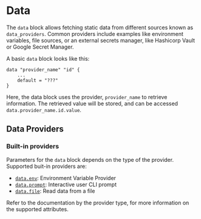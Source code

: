 # Data

The `data` block allows fetching static data from different sources known 
as `data_providers`. Common providers include examples like environment variables,
file sources, or an external secrets manager, like Hashicorp Vault or Google 
Secret Manager. 

A basic `data` block looks like this:
```hcl 
data "provider_name" "id" {
    ...
    default = "???"
}
```

Here, the data block uses the provider, `provider_name` to retrieve information.
The retrieved value will be stored, and can be accessed `data.provider_name.id.value`.

## Data Providers
### Built-in providers
Parameters for the `data` block depends on the type of the provider. 
Supported buit-in providers are:
* [`data.env`](./data_env.md): Environment Variable Provider 
* [`data.prompt`](./data_prompt.md): Interactive user CLI prompt 
* [`data.file`](./data_file.md): Read data from a file

Refer to the documentation by the provider type, for more information
on the supported attributes.
